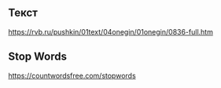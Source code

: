 ## Текст

https://rvb.ru/pushkin/01text/04onegin/01onegin/0836-full.htm


## Stop Words

https://countwordsfree.com/stopwords